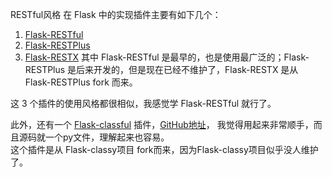 
RESTful风格 在 Flask 中的实现插件主要有如下几个：
1. [Flask-RESTful](https://flask-restful.readthedocs.io/en/latest/index.html)
2. [Flask-RESTPlus](https://flask-restplus.readthedocs.io/en/latest/)
3. [Flask-RESTX](https://flask-restx.readthedocs.io/en/latest/)
其中 Flask-RESTful 是最早的，也是使用最广泛的；Flask-RESTPlus 是后来开发的，但是现在已经不维护了，Flask-RESTX 是从 Flask-RESTPlus fork 而来。

这 3 个插件的使用风格都很相似，我感觉学 Flask-RESTful 就行了。

此外，还有一个 [Flask-classful](https://flask-classful.readthedocs.io/en/latest/#) 插件，[GitHub地址](https://github.com/pallets-eco/flask-classful)，
我觉得用起来非常顺手，而且源码就一个py文件，理解起来也容易。   
这个插件是从 Flask-classy项目 fork而来，因为Flask-classy项目似乎没人维护了。
